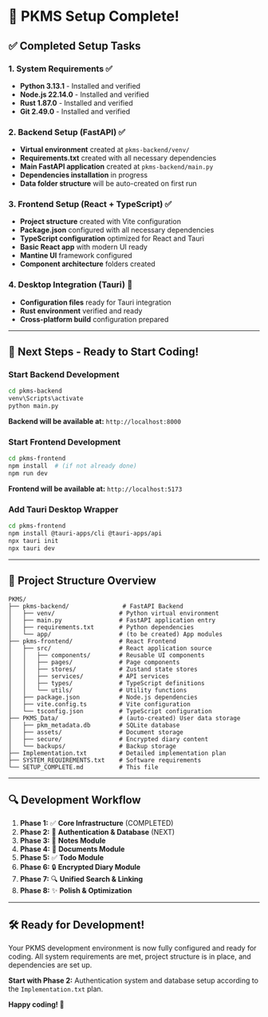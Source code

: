 # 🎉 PKMS Setup Complete!

## ✅ **Completed Setup Tasks**

### 1. **System Requirements** ✅
- **Python 3.13.1** - Installed and verified
- **Node.js 22.14.0** - Installed and verified  
- **Rust 1.87.0** - Installed and verified
- **Git 2.49.0** - Installed and verified

### 2. **Backend Setup (FastAPI)** ✅
- **Virtual environment** created at `pkms-backend/venv/`
- **Requirements.txt** created with all necessary dependencies
- **Main FastAPI application** created at `pkms-backend/main.py`
- **Dependencies installation** in progress
- **Data folder structure** will be auto-created on first run

### 3. **Frontend Setup (React + TypeScript)** ✅
- **Project structure** created with Vite configuration
- **Package.json** configured with all necessary dependencies
- **TypeScript configuration** optimized for React and Tauri
- **Basic React app** with modern UI ready
- **Mantine UI** framework configured
- **Component architecture** folders created

### 4. **Desktop Integration (Tauri)** 🔄
- **Configuration files** ready for Tauri integration
- **Rust environment** verified and ready
- **Cross-platform build** configuration prepared

---

## 🚀 **Next Steps - Ready to Start Coding!**

### **Start Backend Development**
```bash
cd pkms-backend
venv\Scripts\activate
python main.py
```
**Backend will be available at:** `http://localhost:8000`

### **Start Frontend Development** 
```bash
cd pkms-frontend
npm install  # (if not already done)
npm run dev
```
**Frontend will be available at:** `http://localhost:5173`

### **Add Tauri Desktop Wrapper**
```bash
cd pkms-frontend
npm install @tauri-apps/cli @tauri-apps/api
npx tauri init
npx tauri dev
```

---

## 📁 **Project Structure Overview**

```
PKMS/
├── pkms-backend/               # FastAPI Backend
│   ├── venv/                  # Python virtual environment
│   ├── main.py                # FastAPI application entry
│   ├── requirements.txt       # Python dependencies
│   └── app/                   # (to be created) App modules
├── pkms-frontend/             # React Frontend
│   ├── src/                   # React application source
│   │   ├── components/        # Reusable UI components
│   │   ├── pages/             # Page components
│   │   ├── stores/            # Zustand state stores
│   │   ├── services/          # API services
│   │   ├── types/             # TypeScript definitions
│   │   └── utils/             # Utility functions
│   ├── package.json           # Node.js dependencies
│   ├── vite.config.ts         # Vite configuration
│   └── tsconfig.json          # TypeScript configuration
├── PKMS_Data/                 # (auto-created) User data storage
│   ├── pkm_metadata.db        # SQLite database
│   ├── assets/                # Document storage
│   ├── secure/                # Encrypted diary content
│   └── backups/               # Backup storage
├── Implementation.txt         # Detailed implementation plan
├── SYSTEM_REQUIREMENTS.txt    # Software requirements
└── SETUP_COMPLETE.md          # This file
```

---

## 🔍 **Development Workflow**

1. **Phase 1:** ✅ **Core Infrastructure** (COMPLETED)
2. **Phase 2:** 🔄 **Authentication & Database** (NEXT)
3. **Phase 3:** 📝 **Notes Module**
4. **Phase 4:** 📄 **Documents Module** 
5. **Phase 5:** ✅ **Todo Module**
6. **Phase 6:** 🔒 **Encrypted Diary Module**
7. **Phase 7:** 🔍 **Unified Search & Linking**
8. **Phase 8:** ✨ **Polish & Optimization**

---

## 🛠️ **Ready for Development!**

Your PKMS development environment is now fully configured and ready for coding. All system requirements are met, project structure is in place, and dependencies are set up.

**Start with Phase 2:** Authentication system and database setup according to the `Implementation.txt` plan.

**Happy coding! 🚀** 
